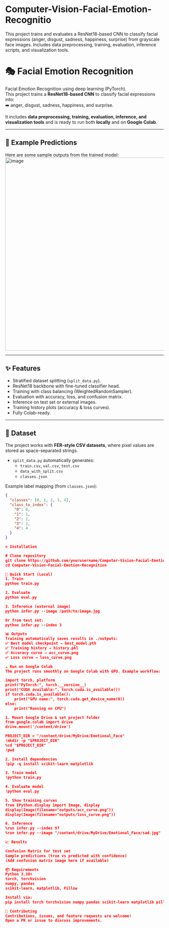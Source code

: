 # Computer-Vision-Facial-Emotion-Recognitio
This project trains and evaluates a ResNet18-based CNN to classify facial expressions (anger, disgust, sadness, happiness, surprise) from grayscale face images. Includes data preprocessing, training, evaluation, inference scripts, and visualization tools.
# 🎭 Facial Emotion Recognition  

Facial Emotion Recognition using deep learning (PyTorch).  
This project trains a **ResNet18-based CNN** to classify facial expressions into:  
➡️ anger, disgust, sadness, happiness, and surprise.  

It includes **data preprocessing, training, evaluation, inference, and visualization tools** and is ready to run both **locally** and on **Google Colab**.  

---

## 📸 Example Predictions  

Here are some sample outputs from the trained model:  
<img width="542" height="613" alt="image" src="https://github.com/user-attachments/assets/0cc02d18-c2b6-456b-afd0-377f2c7c86a2" />

---

## ✨ Features  
- Stratified dataset splitting (`split_data.py`).  
- ResNet18 backbone with fine-tuned classifier head.  
- Training with class balancing (WeightedRandomSampler).  
- Evaluation with accuracy, loss, and confusion matrix.  
- Inference on test set or external images.  
- Training history plots (accuracy & loss curves).  
- Fully Colab-ready.  

---

## 📂 Dataset  

The project works with **FER-style CSV datasets**, where pixel values are stored as space-separated strings.  

- `split_data.py` automatically generates:  
  - `train.csv`, `val.csv`, `test.csv`  
  - `data_with_split.csv`  
  - `classes.json`  

Example label mapping (from `classes.json`):  
```json
{
  "classes": [0, 1, 2, 3, 4],
  "class_to_index": {
    "0": 0,
    "1": 1,
    "2": 2,
    "3": 3,
    "4": 4
  }
}

⚙️ Installation

# Clone repository
git clone https://github.com/yourusername/Computer-Vision-Facial-Emotion-Recognition.git
cd Computer-Vision-Facial-Emotion-Recognition

🚀 Quick Start (Local)
1. Train
python train.py

2. Evaluate
python eval.py

3. Inference (external image)
python infer.py --image /path/to/image.jpg

Or from test set:
python infer.py --index 3

📊 Outputs
Training automatically saves results in ./outputs:
✅ Best model checkpoint → best_model.pth
✅ Training history → history.pkl
✅ Accuracy curve → acc_curve.png
✅ Loss curve → loss_curve.png

☁️ Run on Google Colab
The project runs smoothly on Google Colab with GPU. Example workflow:

import torch, platform
print("PyTorch:", torch.__version__)
print("CUDA available:", torch.cuda.is_available())
if torch.cuda.is_available():
    print("GPU name:", torch.cuda.get_device_name(0))
else:
    print("Running on CPU")

1. Mount Google Drive & set project folder
from google.colab import drive
drive.mount('/content/drive')

PROJECT_DIR = "/content/drive/MyDrive/Emotional_Face"
!mkdir -p "$PROJECT_DIR"
%cd "$PROJECT_DIR"
!pwd

2. Install dependencies
!pip -q install scikit-learn matplotlib

3. Train model
!python train.py

4. Evaluate model
!python eval.py

5. Show training curves
from IPython.display import Image, display
display(Image(filename="outputs/acc_curve.png"))
display(Image(filename="outputs/loss_curve.png"))

6. Inference
%run infer.py --index 97
%run infer.py --image "/content/drive/MyDrive/Emotional_Face/sad.jpg"

📈 Results

Confusion Matrix for test set
Sample predictions (true vs predicted with confidence)
(Add confusion matrix image here if available)

📦 Requirements
Python 3.10+
torch, torchvision
numpy, pandas
scikit-learn, matplotlib, Pillow

Install via:
pip install torch torchvision numpy pandas scikit-learn matplotlib pillow

🤝 Contributing
Contributions, issues, and feature requests are welcome!
Open a PR or issue to discuss improvements.
